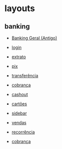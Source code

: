 # layouts  
  
## banking  
- [Banking Geral (Antigo)](https://www.figma.com/file/VZHC1dpXJLzMnbyww94MRe/Banking---Hyperlocal?type=design&node-id=5074%3A75355&mode=design&t=YWGaeWMZFFWIcXnn-1)  
- [login](https://www.figma.com/file/ctQoIlYt7w1NrRvE99ZCSp/Login-Banking-2.0?type=design&node-id=2%3A15&mode=design&t=N2Y7Ma7W0kfyaLiq-1)  
- [extrato]()  
- [pix]()  
- [transferência]()  
- [cobrança]()  
- [cashout]()  
- [cartões](https://www.figma.com/file/3JbpPxDCt50qMm0cYiLx2y/Cart%C3%A3o-Banking-2.0?type=design&node-id=2%3A15&mode=design&t=1puxAa6YVfYraeDc-1)  
- [sidebar](https://www.figma.com/file/MAbKbspx9ebWIjYVS4PHuY/Sidebar-%26-Divis%C3%A3o-banking-WL?type=design&node-id=2%3A15&mode=design&t=j2lkCl0I3R2tf2fs-1)  
  
- [vendas]()  
- [recorrência](https://www.figma.com/file/j1qmCLnH7ERo8It2GZlhLm/Recorr%C3%AAncia-TED-(Banking-WL)?type=design&node-id=1%3A15&mode=design&t=F1hMIoDoGCDmZ2nE-1)  
- [cobrança](https://www.figma.com/file/xJX5M3CEyz2MTwHtK5frFM/Tela-de-cobran%C3%A7a-(WL-Banking)?type=design&node-id=1%3A15&mode=design&t=mzKaKNurPtySWgBk-1)